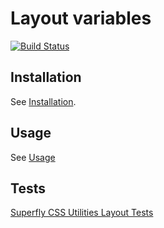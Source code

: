 # Layout variables

[![Build Status](https://travis-ci.org/superflycss/variables-layout.svg?branch=master)](https://travis-ci.org/superflycss/variables-layout)

## Installation

See [Installation](https://github.com/superflycss/superflycss/#installation).

## Usage

See [Usage](https://github.com/superflycss/superflycss/#usage)

## Tests

[Superfly CSS Utilities Layout Tests](https://superflycss.github.io/utilities-layout/deploy/test/html/)
